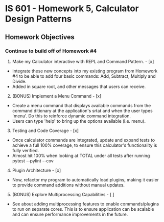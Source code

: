 # IS 601 - Homework 5, Calculator Design Patterns
## Homework Objectives
### Continue to build off of Homework #4

1. Make my Calculator interactive with REPL and Command Pattern. - [x]
  * Integrate these new concepts into my existing program from Homework #4 to be able to add four basic commands: Add, Subtract, Multiply and Divide.
  * Added in square root, and other messages that users can receive.
  
2. (BONUS) Implement a Menu Command - [x]
  * Create a menu command that displays available commands from the command ditionary at the application's srtat and when the user types 'menu'. Do this to reinforce dynamic command integration.
  * Users can type 'help' to bring up the options available (i.e. menu).

3. Testing and Code Coverage - [x]
  * Once calculator commands are integrated, update and expand tests to achieve a full 100% coverage, to ensure this calculator's functionality is fully verified.
  * Almost hit 100% when looking at TOTAL under all tests after running pytest --pylint --cov

4. Plugin Architecture - [x]
  * Now, refactor my program to automatically load plugins, making it easier to provide command additions without manual updates.

5. (BONUS) Explore Multiprocessing Capabilities - [ ]
  * See about adding multiprocessing features to enable commands/plugins to run on separate cores. This is to ensure application can be scalable and can ensure performance improvements in the future.
